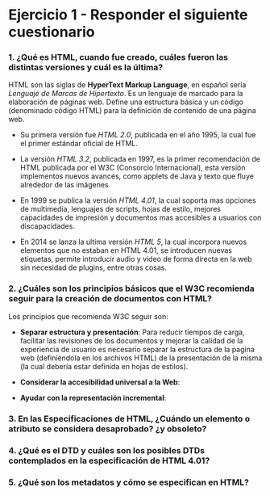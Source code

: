 # Ejercicio 1 - Responder el siguiente cuestionario

### 1. ¿Qué es HTML, cuando fue creado, cuáles fueron las distintas versiones y cuál es la última?
HTML son las siglas de **HyperText Markup Language**, en español sería *Lenguaje de Marcas de Hipertexto*.
Es un lenguaje de marcado para la elaboración de páginas web. Define una estructura básica y un código (denominado código HTML) para la definición de contenido de una página web.

- Su primera versión fue *HTML 2.0*, publicada en el año 1995, la cual fue el primer estándar oficial de HTML.

- La versión *HTML 3.2*, publicada en 1997, es la primer recomendación de HTML publicada por el W3C (Consorcio Internacional), esta versión implementos nuevos avances, como applets de Java y texto que fluye alrededor de las imágenes

- En 1999 se publica la versión *HTML 4.01*, la cual soporta mas opciones de multimedia, lenguajes de scripts, hojas de estilo, mejores capacidades de impresión y documentos mas accesibles a usuarios con discapacidades.

- En 2014 se lanza la ultima versión *HTML 5*, la cual incorpora nuevos elementos que no estaban en HTML 4.01, se introducen nuevas etiquetas, permite introducir audio y video de forma directa en la web sin necesidad de plugins, entre otras cosas.


### 2. ¿Cuáles son los principios básicos que el W3C recomienda seguir para la creación de documentos con HTML?

Los principios que recomienda W3C seguir son:
- **Separar estructura y presentación**: Para reducir tiempos de carga, facilitar las revisiones de los documentos y mejorar la calidad de la experiencia de usuario es necesario separar la estructura de la pagina web (definiéndola en los archivos HTML) de la presentación de la misma (la cual debería estar definida en hojas de estilos).

- **Considerar la accesibilidad universal a la Web**:

- **Ayudar con la representación incremental**:



### 3. En las Especificaciones de HTML, ¿Cuándo un elemento o atributo se considera desaprobado? ¿y obsoleto?

### 4. ¿Qué es el DTD y cuáles son los posibles DTDs contemplados en la especificación de HTML 4.01?

### 5. ¿Qué son los metadatos y cómo se especifican en HTML?

<!--stackedit_data:
eyJoaXN0b3J5IjpbLTEzNDg4NzEyOTYsLTE3Mzk5ODgxOTAsLT
E2MTYxMDQzNTEsNDcyMDY3ODgzLDQ4MTcxMDI0Ml19
-->